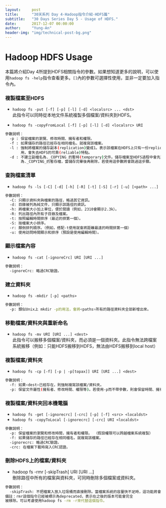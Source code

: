 ```yaml
---
layout:     post
title:      "30天系列 Day 4-Hadoop指令介紹-HDFS篇"
subtitle:   "30 Days Series Day 5 - Usage of HDFS."
date:       2017-12-07 00:00:00
author:     "Yung-An"
header-img: "img/technical-post-bg.png"
---
```


# Hadoop HDFS Usage

本篇將介紹Day 4所提到HDFS相關指令的參數。如果想知道更多的說明，可以使用`hadoop fs -help`指令查看更多。`[]`內的參數可選擇性使用，並非一定要加入指令內。

### 複製檔案至HDFS

* `hadoop fs -put [-f] [-p] [-l] [-d] <localsrc> ... <dst>`    
此指令可以同時從本地文件系統複製多個檔案/資料夾到HDFS。

* `hadoop fs -copyFromLocal [-f] [-p] [-l] [-d] <localsrc> URI`
```bash
參數說明：
  -p : 保留檔案的瀏覽、修改時間、擁有者和權限。
  -f : 如果儲存的路徑已經存在相同檔名，就複寫該檔案。
  -l : 強制將檔案的儲存副本(replication)變成1。表示該檔案在HDFS上只有一份replication，非必要請勿使
       用，會失去HDFS的可靠(reliable)特點。
  -d : 不建立副檔名為._COPYING_的暫時(temporary)文件。儲存檔案至HDFS過程中會先建立一個副檔名
       為._COPYING_的暫存檔，當儲存完畢後再刪除，若使用這參數將會跳過這步驟。
```

### 查詢檔案清單

* `hadoop fs -ls [-C] [-d] [-h] [-R] [-t] [-S] [-r] [-u] [<path> ...]`
```bash
參數說明：
  -C: 只顯示資料夾與檔案的路徑，略過其它資訊。
  -d: 目錄被列為純文件，只顯示該路徑的資訊。
  -h: 將檔案大小加上單位，便於閱讀（例如，2310會顯示2.3k）。
  -R: 列出路徑內所有子目錄及檔案。
  -t: 按照編輯時間排序（最近的排第一個）。
  -S: 按檔案大小排序。
  -r: 顛倒排列順序。（例如，搭配-t使用就會將距離最遠的時間排第一個）
  -u: 使用訪問時間顯示和排序（預設是使用編輯時間）。
```

### 顯示檔案內容

* `hadoop fs -cat [-ignoreCrc] URI [URI ...]`
```bash
參數說明：
  -ignoreCrc: 略過CRC驗證。
```

### 建立資料夾

* `hadoop fs -mkdir [-p] <paths>`
```bash
參數說明：
  -p: 類似Unix上 mkdir -p的用法，會將<paths>所有的路徑資料夾全部新增出來。
```

### 移動檔案/資料夾與重新命名

* `hadoop fs -mv URI [URI ...] <dest>`    
此指令可以搬移多個檔案/資料夾，而<dest>必須是一個資料夾。此指令無法跨檔案系統搬移（例如：只能HDFS搬移到HDFS，無法由HDFS搬移到local host）

### 複製檔案/資料夾

* `hadoop fs -cp [-f] [-p | -p[topax]] URI [URI ...] <dest>`
```bash
參數說明：
  -f: 如果<dest>已經存在，則強制複寫該檔案/資料夾。
  -p: 保留文件屬性(擁有者、修改時間、權限等)。若使用-p而不帶參數，則會保留時間、擁有者與權限。如果使用-pa則保留權限。
```

### 複製檔案/資料夾回本機電腦

* `hadoop fs -get [-ignorecrc] [-crc] [-p] [-f] <src> <localdst>`
* `hadoop fs -copyToLocal [-ignorecrc] [-crc] URI <localdst>`
```bash
參數說明：
  -p: 保留檔案的瀏覽和修改時間，擁有者和權限。 （假設權限可以跨越檔案系統複製）
  -f: 如果儲存的路徑已經存在相同檔名，就複寫該檔案。
  -ignorecrc: 略過CRC驗證。
  -crc: 在檔案下載時寫入CRC認證。
```

### 刪除HDFS上的檔案/資料夾

* hadoop fs -rmr [-skipTrash] URI [URI ...]    
刪除路徑中所有的檔案與資料夾，可同時刪除多個檔案或資料夾。
```bash
參數說明：
  -skipTrash: 不把檔案入放入垃圾桶而直接刪除。當檔案系統的容量快不足時，這功能將會非常實用。
備註：rmr這個指令已經被標示為deprecated，表示在之後的版本可能會完全
被移除。可以考慮使用hadoop fs -rm -r來代替這個指令。
```
